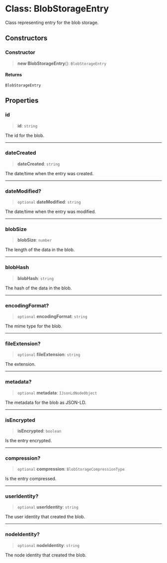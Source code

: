 # Class: BlobStorageEntry

Class representing entry for the blob storage.

## Constructors

### Constructor

> **new BlobStorageEntry**(): `BlobStorageEntry`

#### Returns

`BlobStorageEntry`

## Properties

### id

> **id**: `string`

The id for the blob.

***

### dateCreated

> **dateCreated**: `string`

The date/time when the entry was created.

***

### dateModified?

> `optional` **dateModified**: `string`

The date/time when the entry was modified.

***

### blobSize

> **blobSize**: `number`

The length of the data in the blob.

***

### blobHash

> **blobHash**: `string`

The hash of the data in the blob.

***

### encodingFormat?

> `optional` **encodingFormat**: `string`

The mime type for the blob.

***

### fileExtension?

> `optional` **fileExtension**: `string`

The extension.

***

### metadata?

> `optional` **metadata**: `IJsonLdNodeObject`

The metadata for the blob as JSON-LD.

***

### isEncrypted

> **isEncrypted**: `boolean`

Is the entry encrypted.

***

### compression?

> `optional` **compression**: `BlobStorageCompressionType`

Is the entry compressed.

***

### userIdentity?

> `optional` **userIdentity**: `string`

The user identity that created the blob.

***

### nodeIdentity?

> `optional` **nodeIdentity**: `string`

The node identity that created the blob.
